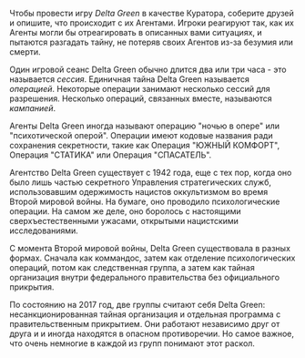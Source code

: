 Чтобы провести игру *Delta Green* в качестве Куратора, соберите друзей и опишите, что происходит с их Агентами. Игроки реагируют так, как их Агенты могли бы отреагировать в описанных вами ситуациях, и пытаются разгадать тайну, не потеряв своих Агентов из-за безумия или смерти.

Один игровой сеанс Delta Green обычно длится два или три часа - это называется *сессия*. Единичная тайна Delta Green называется *операцией*. Некоторые операции занимают несколько сессий для разрешения. Несколько операций, связанных вместе, называются *кампанией*.

Агенты Delta Green иногда называют операцию "ночью в опере" или "психотической оперой". Операции имеют кодовые названия ради сохранения секретности, такие как Операция "ЮЖНЫЙ КОМФОРТ", Операция "СТАТИКА" или Операция "СПАСАТЕЛЬ".

Агентство Delta Green существует с 1942 года, еще с тех пор, когда оно было лишь частью секретного Управления стратегических служб, использовавшим одержимость нацистов оккультизмом во время Второй мировой войны. На бумаге, оно проводило психологические операции. На самом же деле, оно боролось с настоящими сверхъестественными ужасами, открытыми нацистскими исследованиями.

С момента Второй мировой войны, Delta Green существовала в разных формах. Сначала как коммандос, затем как отделение психологических операций, потом как следственная группа, а затем как тайная организация внутри федерального правительства без официального прикрытия.

По состоянию на 2017 год, две группы считают себя Delta Green: несанкционированная тайная организация и отдельная программа с правительственным прикрытием. Они работают независимо друг от друга и и иногда находятся в опасном противоречии. Но самое важное, что очень немногие в каждой из групп понимают этот раскол.